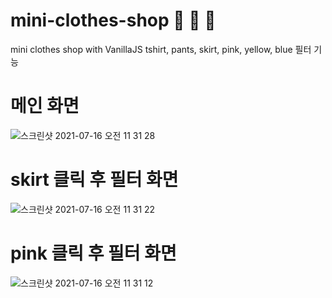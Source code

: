 # mini-clothes-shop 👕 👚 👖
mini clothes shop with VanillaJS
tshirt, pants, skirt, pink, yellow, blue 필터 기능
# 메인 화면
![스크린샷 2021-07-16 오전 11 31 28](https://user-images.githubusercontent.com/22606199/125883125-4c887369-4a8a-4f95-bbb0-035ceda66c76.png)
# skirt 클릭 후 필터 화면
![스크린샷 2021-07-16 오전 11 31 22](https://user-images.githubusercontent.com/22606199/125883129-5b934b8c-d7f3-4f26-af91-6419272f26bf.png)
# pink 클릭 후 필터 화면
![스크린샷 2021-07-16 오전 11 31 12](https://user-images.githubusercontent.com/22606199/125883131-865ee652-7ee1-44bd-bf4e-21680e092b68.png)
